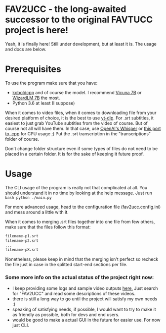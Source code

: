 # FAV2UCC - the long-awaited successor to the original FAVTUCC project is here!
Yeah, it is finally here! Still under development, but at least it is. The usage and docs are below.

# Prerequisites
To use the program make sure that you have:
- [koboldcpp](https://github.com/LostRuins/koboldcpp) and of course the model. I recommend [Vicuna 7B](https://huggingface.co/eachadea/ggml-vicuna-7b-1.1) or [WizardLM 7B](https://huggingface.co/TheBloke/WizardLM-7B-uncensored-GGML) the most.
- Python 3.6 at least (I suppose)

When it comes to video files, when it comes to downloading file from your desired platform of choice, it is the best to use [yt-dlp](https://github.com/yt-dlp/yt-dlp).
For .srt subtitles, it easiest to just grab YouTube subtitles from the video of course. But of course not all will have them. In that case, use [OpenAI's Whisper](https://github.com/openai/whisper) or [this port to .cpp](https://github.com/ggerganov/whisper.cpp) for CPU usage ;) Put the .srt transcription in the "transcriptions" folder of course.

Don't change folder structure even if some types of files do not need to be placed in a certain folder. It is for the sake of keeping it future proof.

# Usage
The CLI usage of the program is really not that complicated at all. You should understand it in no time by looking at the help message. Just run ```bash python ./main.py```

For more advanced usage, head to the configuration file (fav2ucc.config.ini) and mess around a little with it.

When it comes to merging .srt files together into one file from few others, make sure that the files follow this format:
```bash
filename-p1.srt
filename-p2.srt
...
filename-pX.srt
```
Nonetheless, please keep in mind that the merging isn't perfect so recheck the file just in case in the splitted start-end sections per file.

### Some more info on the actual status of the project right now:
- I keep providing some logs and sample video outputs [here.](https://www.youtube.com/@__Ianr__) Just search for "FAV2UCC" and read some descriptions of these videos.
- there is still a long way to go until the project will satisfy my own needs :)
- speaking of satisfying needs, if possible, I would want to try to make it as friendly as possible, both for devs and end users.
- would be good to make a actual GUI in the future for easier use. For now just CLI.
